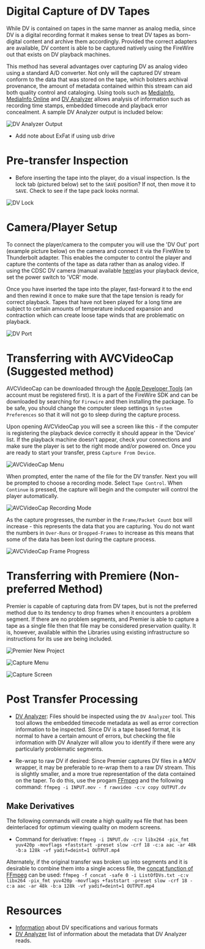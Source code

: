 # Digital Capture of DV Tapes

While DV is contained on tapes in the same manner as analog media, since DV is a digital recording format it makes sense to treat DV tapes as born-digital content and archive them accordingly. Provided the correct adapters are available, DV content is able to be captured natively using the FireWire out that exists on DV playback machines.

This method has several advantages over capturing DV as analog video using a standard A/D converter. Not only will the captured DV stream conform to the data that was stored on the tape, which bolsters archival provenance, the amount of metadata contained within this stream can aid both quality control and cataloging. Using tools such as [MediaInfo](https://mediaarea.net/en/MediaInfo), [MediaInfo Online](https://mediaarea.net/MediaInfoOnline) and [DV Analyzer](https://mediaarea.net/DVAnalyzer) allows analysis of information such as recording time stamps, embedded timecode and playback error concealment. A sample DV Analyzer output is included below:


![DV Analyzer Output](Resources/DV_Analyzer_Out.png)
* Add note about ExFat if using usb drive

# Pre-transfer Inspection
* Before inserting the tape into the player, do a visual inspection. Is the lock tab (pictured below) set to the `SAVE` position? If not, then move it to `SAVE`. Check to see if the tape pack looks normal.

![DV Lock](Resources/DV.png)

# Camera/Player Setup

To connect the player/camera to the computer you will use the 'DV Out' port (example picture below) on the camera and connect it via the FireWire to Thunderbolt adapter. This enables the computer to control the player and capture the contents of the tape as data rather than as analog video. If using the CDSC DV camera (manual available [here](https://www.sony.co.uk/electronics/support/res/manuals/3061/30615081M.pdf))as your playback device, set the power switch to 'VCR' mode.

Once you have inserted the tape into the player, fast-forward it to the end and then rewind it once to make sure that the tape tension is ready for correct playback. Tapes that have not been played for a long time are subject to certain amounts of temperature induced expansion and contraction which can create loose tape winds that are problematic on playback.

![DV Port](Resources/DV_Port.jpg)

# Transferring with AVCVideoCap (Suggested method)

AVCVideoCap can be downloaded through the [Apple Developer Tools](https://developer.apple.com/develop/) (an account must be registered first). It is a part of the FireWire SDK and can be downloaded by searching for `Firewire` and then installing the package. To be safe, you should change the computer sleep settings in `System Preferences` so that it will not go to sleep during the capture process.

Upon opening AVCVideoCap you will see a screen like this - if the computer is registering the playback device correctly it should appear in the 'Device' list. If the playback machine doesn't appear, check your connections and make sure the player is set to the right mode and/or powered on. Once you are ready to start your transfer, press `Capture From Device`.

<img src="Resources/avcvideocap1.png" alt="AVCVideoCap Menu">

When prompted, enter the name of the file for the DV transfer. Next you will be prompted to choose a recording mode. Select `Tape Control`. When `Continue` is pressed, the capture will begin and the computer will control the player automatically.

<img src="Resources/avcvideocap2.png" alt="AVCVideoCap Recording Mode">

As the capture progresses, the number in the `Frame/Packet Count` box will increase - this represents the data that you are capturing. You do not want the numbers in `Over-Runs` or `Dropped-Frames` to increase as this means that some of the data has been lost during the capture process. 

<img src="Resources/avcvideocap3.png" alt="AVCVideoCap Frame Progress">

# Transferring with Premiere (Non-preferred Method)

Premier is capable of capturing data from DV tapes, but is not the preferred method due to its tendency to drop frames when it encounters a problem segment. If there are no problem segments, and Premier is able to capture a tape as a single file then that file may be considered preservation quality. It is, however, available within the Libraries using existing infrastructure so instructions for its use are being included.

<img src="Resources/NewProject.png" alt="Premier New Project">

![Capture Menu](Resources/CaptureMenu.png)

![Capture Screen](Resources/CaptureScreen.png)

# Post Transfer Processing
* [DV Analyzer](https://mediaarea.net/DVAnalyzer):
Files should be inspected using the `DV Analyzer` tool. This tool allows the embedded timecode metadata as well as error correction information to be inspected. Since DV is a tape based format, it is normal to have a certain amount of errors, but checking the file information with DV Analyzer will allow you to identify if there were any particularly problematic segments.

* Re-wrap to raw DV if desired: Since Premier captures DV files in a MOV wrapper, it may be preferable to re-wrap them to a raw DV stream. This is slightly smaller, and a more true representation of the data contained on the taper. To do this, use the progam [FFmpeg](https://www.ffmpeg.org/) and the following command: `ffmpeg -i INPUT.mov - f rawvideo -c:v copy OUTPUT.dv`

## Make Derivatives
The following commands will create a high quality `mp4` file that has been deinterlaced for optimum viewing quality on modern screens.
* Command for derivative: `ffmpeg -i INPUT.dv -c:v libx264 -pix_fmt yuv420p -movflags +faststart -preset slow -crf 18 -c:a aac -ar 48k -b:a 128k -vf yadif=deint=1 OUTPUT.mp4`

Alternately, if the original transfer was broken up into segments and it is desirable to combine them into a single access file, the [concat function of FFmpeg](https://amiaopensource.github.io/ffmprovisr/#join_files) can be used:
`ffmpeg -f concat -safe 0 -i ListOfDVs.txt -c:v libx264 -pix_fmt yuv420p -movflags +faststart -preset slow -crf 18 -c:a aac -ar 48k -b:a 128k -vf yadif=deint=1 OUTPUT.mp4`

# Resources
* [Information](https://www.adamwilt.com/DV-tech.html) about DV specifications and various formats
* [DV Analyzer](https://mediaarea.net/DVAnalyzer/what-does-it-analyze) list of information about the metadata that DV Analyzer reads.
